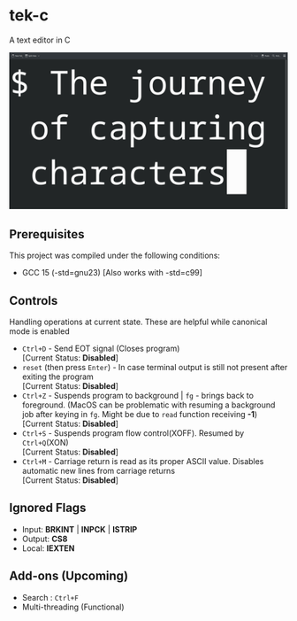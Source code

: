# tek-c
A text editor in C

<img src="images/primary.png" alt="text editor screen">

## Prerequisites
This project was compiled under the following conditions:
- GCC 15 (-std=gnu23) [Also works with -std=c99]

## Controls
Handling operations at current state.
These are helpful while canonical mode is enabled
- `Ctrl+D` - Send EOT signal (Closes program)<br>[Current Status: **Disabled**]
- `reset` (then press `Enter`) - In case terminal output is still not present after exiting the program<br>[Current Status: **Disabled**]
- `Ctrl+Z` - Suspends program to background | `fg` - brings back to foreground. (MacOS can be problematic with resuming a background job after keying in `fg`. Might be due to `read` function receiving **-1**)<br>[Current Status: **Disabled**]
- `Ctrl+S` - Suspends program flow control(XOFF). Resumed by `Ctrl+Q`(XON)<br>[Current Status: **Disabled**]
- `Ctrl+M` - Carriage return is read as its proper ASCII value. Disables automatic new lines from carriage returns<br>[Current Status: **Disabled**]

## Ignored Flags
- Input: **BRKINT** | **INPCK** | **ISTRIP**
- Output: **CS8**
- Local: **IEXTEN**

## Add-ons (Upcoming)
- Search : `Ctrl+F`
- Multi-threading (Functional)